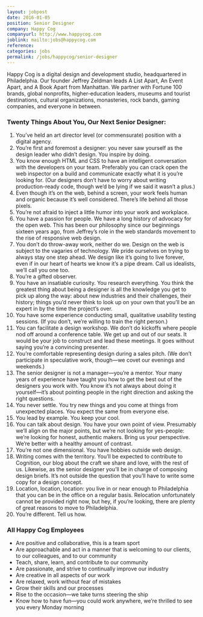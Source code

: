 ```yaml
---
layout: jobpost
date: 2016-01-05
position: Senior Designer
company: Happy Cog
companyurl: http://www.happycog.com
joblink: mailto:jobs@happycog.com
reference:
categories: jobs
permalink: /jobs/happycog/senior-designer
---
```


Happy Cog is a digital design and development studio, headquartered in Philadelphia. Our founder Jeffrey Zeldman leads A List Apart, An Event Apart, and A Book Apart from Manhattan. We partner with Fortune 100 brands, global nonprofits, higher-education leaders, museums and tourist destinations, cultural organizations, monasteries, rock bands, gaming companies, and everyone in between.

### Twenty Things About You, Our Next Senior Designer:

1. You’ve held an art director level (or commensurate) position with a digital agency.
2. You’re first and foremost a designer: you never saw yourself as the design leader who didn’t design. You inspire by doing.
3. You know enough HTML and CSS to have an intelligent conversation with the developers on your team. Preferably you can crack open the web inspector on a build and communicate exactly what it is you’re looking for. (Our designers don’t have to worry about writing production-ready code, though we’d be lying if we said it wasn’t a plus.)
4. Even though it’s on the web, behind a screen, your work feels human and organic because it’s well considered. There’s life behind all those pixels.
5. You’re not afraid to inject a little humor into your work and workplace.
6. You have a passion for people. We have a long history of advocacy for the open web. This has been our philosophy since our beginnings sixteen years ago, from Jeffrey’s role in the web standards movement to the rise of responsive web design.
7. You don’t do throw-away work, neither do we. Design on the web is subject to the vagaries of technology. We pride ourselves on trying to always stay one step ahead. We design like it’s going to live forever, even if in our heart of hearts we know it’s a pipe dream. Call us idealists, we’ll call you one too.
8. You’re a gifted observer.
9. You have an insatiable curiosity. You research everything. You think the greatest thing about being a designer is all the knowledge you get to pick up along the way: about new industries and their challenges, their history; things you’d never think to look up on your own that you’ll be an expert in by the time the project’s over.
10. You have some experience conducting small, qualitative usability testing sessions. (If you don’t, we’re willing to train the right person.)
11. You can facilitate a design workshop. We don’t do kickoffs where people nod off around a conference table. We get up and out of our seats. It would be your job to construct and lead these meetings. It goes without saying you’re a convincing presenter.
12. You’re comfortable representing design during a sales pitch. (We don’t participate in speculative work, though—we covet our evenings and weekends.)
13. The senior designer is not a manager—you’re a mentor. Your many years of experience have taught you how to get the best out of the designers you work with. You know it’s not always about doing it yourself—it’s about pointing people in the right direction and asking the right questions.
14. You never settle. You try new things and you come at things from unexpected places. You expect the same from everyone else.
15. You lead by example. You keep your cool.
16. You can talk about design. You have your own point of view. Presumably we’ll align on the major points, but we’re not looking for yes-people: we’re looking for honest, authentic makers. Bring us your perspective. We’re better with a healthy amount of contrast.
17. You’re not one dimensional. You have hobbies outside web design.
18. Writing comes with the territory. You’ll be expected to contribute to Cognition, our blog about the craft we share and love, with the rest of us. Likewise, as the senior designer you’ll be in charge of composing design briefs. It’s not outside the question that you’ll have to write some copy for a design concept.
19. Location, location, location: you live in or near enough to Philadelphia that you can be in the office on a regular basis. Relocation unfortunately cannot be provided right now, but hey, if you’re looking, there are plenty of great reasons to move to Philadelphia.
20. You’re different. Tell us how.

### All Happy Cog Employees

* Are positive and collaborative, this is a team sport
* Are approachable and act in a manner that is welcoming to our clients, to our colleagues, and to our community
* Teach, share, learn, and contribute to our community
* Are passionate, and strive to continually improve our industry
* Are creative in all aspects of our work
* Are relaxed, work without fear of mistakes
* Grow their skills and our processes
* Rise to the occasion—we take turns steering the ship
* Know how to have fun—you could work anywhere, we’re thrilled to see you every Monday morning